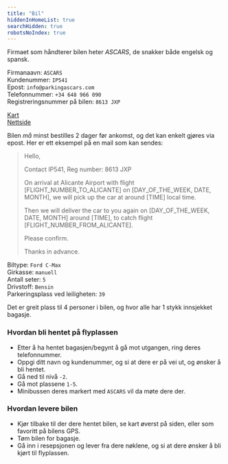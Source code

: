 ```yaml
---
title: "Bil"
hiddenInHomeList: true
searchHidden: true
robotsNoIndex: true
---
```


Firmaet som håndterer bilen heter *ASCARS*, de snakker både engelsk og spansk.

Firmanaavn: `ASCARS`\
Kundenummer: `IP541`\
Epost: `info@parkingascars.com`\
Telefonnummer: `+34 648 966 090`\
Registreringsnummer på bilen: `8613 JXP`


[Kart](https://goo.gl/maps/cV7Sh8qjYRpZ2NtMA)\
[Nettside](https://parkingascars.com/)

Bilen *må* minst bestilles 2 dager før ankomst, og det kan enkelt gjøres via epost. Her er ett eksempel på en mail som kan sendes:
> Hello,
>
> Contact IP541, Reg number: 8613 JXP
>
> On arrival at Alicante Airport with flight [FLIGHT_NUMBER_TO_ALICANTE] on [DAY_OF_THE_WEEK, DATE, MONTH], we will pick up the car at around [TIME] local time.
>
> Then we will deliver the car to you again on [DAY_OF_THE_WEEK, DATE, MONTH] around [TIME], to catch flight [FLIGHT_NUMBER_FROM_ALICANTE].
>
> Please confirm.
>
> Thanks in advance.


Biltype: `Ford C-Max`\
Girkasse: `manuell`\
Antall seter: `5`\
Drivstoff: `Bensin`\
Parkeringsplass ved leiligheten: `39`

Det er greit plass til 4 personer i bilen, og hvor alle har 1 stykk innsjekket bagasje.

### Hvordan bli hentet på flyplassen

- Etter å ha hentet bagasjen/begynt å gå mot utgangen, ring deres telefonnummer.
- Oppgi ditt navn og kundenummer, og si at dere er på vei ut, og ønsker å bli hentet.
- Gå ned til nivå `-2`.
- Gå mot plassene `1-5`.
- Minibussen deres markert med `ASCARS` vil da møte dere der.

### Hvordan levere bilen

- Kjør tilbake til der dere hentet bilen, se kart øverst på siden, eller som favoritt på bilens GPS.
- Tøm bilen for bagasje.
- Gå inn i resepsjonen og lever fra dere nøklene, og si at dere ønsker å bli kjørt til flyplassen.
